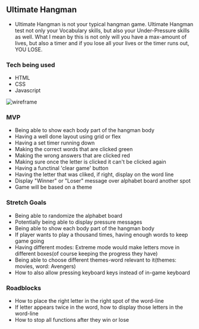 ## Ultimate Hangman

* Ultimate Hangman is not your typical hangman game. Ultimate Hangman test not only your Vocabulary skills, but also your Under-Pressure skills as well. 
What I mean by this is not only will you have a max-amount of lives, but also a timer and if you lose all your lives or the timer runs out, YOU LOSE.

### Tech being used

* HTML
* CSS
* Javascript

![wireframe](https://i.imgur.com/AUBBqkE.png)

### MVP

* Being able to show each body part of the hangman body
* Having a well done layout using grid or flex
* Having a set timer running down
* Making the correct words that are clicked green
* Making the wrong answers that are clicked red
* Making sure once the letter is clicked it can't be clicked again
* Having a functinal 'clear game' button
* Having the letter that was cliked, if right, display on the word line
* Display "Winner" or "Loser" message over alphabet board another spot
* Game will be based on a theme


### Stretch Goals

* Being able to randomize the alphabet board
* Potentially being able to display pressure messages
* Being able to show each body part of the hangman body
* If player wants to play a thousand times, having enough words to keep game going
* Having different modes: Extreme mode would make letters move in different boxes(of course keeping the progress they have)
* Being able to choose different themes-word relevant to it(themes: movies, word: Avengers)
* How to also allow pressing keyboard keys instead of in-game keyboard


### Roadblocks

* How to place the right letter in the right spot of the word-line
* If letter appears twice in the word, how to display those letters in the word-line
* How to stop all functions after they win or lose







